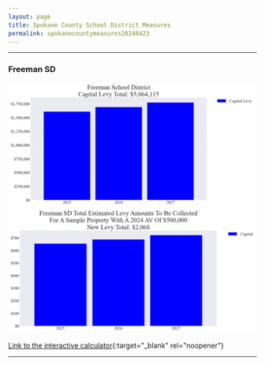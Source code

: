 ```yaml
---
layout: page
title: Spokane County School District Measures
permalink: spokanecountymeasures20240423
---
```


___

### Freeman SD

![Freeman SD capital levy totals chart](pagesManual/LeviesReport/20240423/FreemanCapital.png "Freeman SD capital levy totals chart")
![Freeman SD capital levy example parcel chart](pagesManual/LeviesReport/20240423/FreemanCapitalParcel.png "Freeman SD capital  example parcel chart")

[Link to the interactive calculator](calculator_freeman_capital_20240423_enhanced){:target="_blank" rel="noopener"}

___

